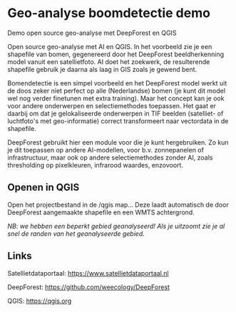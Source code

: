 # Geo-analyse boomdetectie demo
Demo open source geo-analyse met DeepForest en QGIS

Open source geo-analyse met AI en QGIS. In het voorbeeld zie je een shapefile van bomen, gegenereerd door het DeepForest beeldherkenning model vanuit een satellietfoto. AI doet het zoekwerk, de resulterende shapefile gebruik je daarna als laag in GIS zoals je gewend bent. 

Bomendetectie is een simpel voorbeeld en het DeepForest model werkt uit de doos zeker niet perfect op alle (Nederlandse) bomen (je kunt dit model wel nog verder finetunen met extra training). Maar het concept kan je ook voor andere onderwerpen en selectiemethodes toepassen. Het gaat er daarbij om dat je gelokaliseerde onderwerpen in TIF beelden (satelliet- of luchtfoto's met geo-informatie) correct transformeert naar vectordata in de shapefile. 

DeepForest gebruikt hier een module voor die je kunt hergebruiken. Zo kun je dit toepassen op andere AI-modellen, voor b.v. zonnepanelen of infrastructuur, maar ook op andere selectiemethodes zonder AI, zoals thresholding op pixelkleuren, infrarood waardes, enzovoort.

## Openen in QGIS
Open het projectbestand in de /qgis map... Deze laadt automatisch de door DeepForest aangemaakte shapefile en een WMTS achtergrond.

*NB: we hebben een beperkt gebied geanalyseerd! Als je uitzoomt zie je al snel de randen van het geanalyseerde gebied.*
## Links
Satellietdataportaal: https://www.satellietdataportaal.nl

DeepForest: https://github.com/weecology/DeepForest

QGIS: https://qgis.org